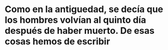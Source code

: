 # Como en la antiguedad, se decía que los hombres volvían al quinto día después de haber muerto. De esas cosas hemos de escribir
